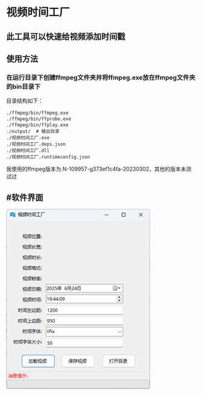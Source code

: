 # 视频时间工厂
## 此工具可以快速给视频添加时间戳
## 使用方法
### 在运行目录下创建ffmpeg文件夹并将ffmpeg.exe放在ffmpeg文件夹的bin目录下
目录结构如下：
```
./ffmpeg/bin/ffmpeg.exe
./ffmpeg/bin/ffprobe.exe
./ffmpeg/bin/ffplay.exe
./output/  # 输出目录
./视频时间工厂.exe
./视频时间工厂.deps.json
./视频时间工厂.dll
./视频时间工厂.runtimeconfig.json
```
我使用的ffmpeg版本为 N-109957-g373ef1c4fa-20230302，其他的版本未测试过

#软件界面
-----------
![软件界面](VideoTimeFactory.png)